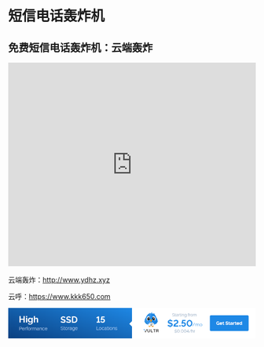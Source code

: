 # 短信电话轰炸机

## 免费短信电话轰炸机：云端轰炸

<iframe width="100%" height="415" src="https://www.youtube.com/embed/oV8xYYyOcGk" frameborder="0" allow="accelerometer; autoplay; encrypted-media; gyroscope; picture-in-picture" allowfullscreen></iframe>

云端轰炸：http://www.ydhz.xyz

云呼：https://www.kkk650.com

<a href="https://www.vultr.com/?ref=9634529-9J">![](../images/banner_1.png)</a>
